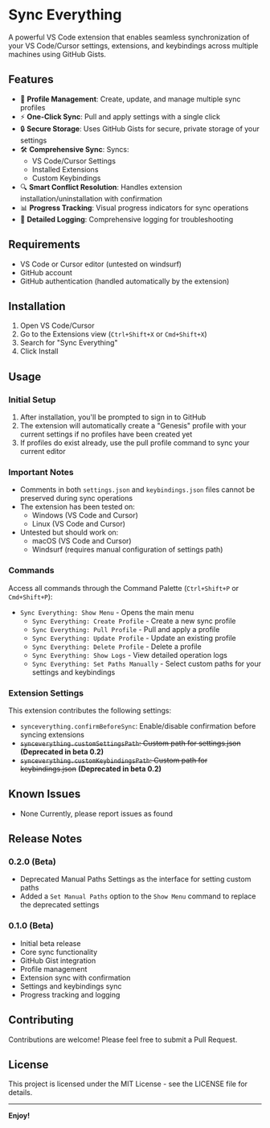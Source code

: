 # Sync Everything

A powerful VS Code extension that enables seamless synchronization of your VS Code/Cursor settings, extensions, and keybindings across multiple machines using GitHub Gists.

## Features

-   🔄 **Profile Management**: Create, update, and manage multiple sync profiles
-   ⚡ **One-Click Sync**: Pull and apply settings with a single click
-   🔒 **Secure Storage**: Uses GitHub Gists for secure, private storage of your settings
-   🛠 **Comprehensive Sync**: Syncs:
    -   VS Code/Cursor Settings
    -   Installed Extensions
    -   Custom Keybindings
-   🔍 **Smart Conflict Resolution**: Handles extension installation/uninstallation with confirmation
-   📊 **Progress Tracking**: Visual progress indicators for sync operations
-   📝 **Detailed Logging**: Comprehensive logging for troubleshooting

## Requirements

-   VS Code or Cursor editor (untested on windsurf)
-   GitHub account
-   GitHub authentication (handled automatically by the extension)

## Installation

1. Open VS Code/Cursor
2. Go to the Extensions view (`Ctrl+Shift+X` or `Cmd+Shift+X`)
3. Search for "Sync Everything"
4. Click Install

## Usage

### Initial Setup

1. After installation, you'll be prompted to sign in to GitHub
2. The extension will automatically create a "Genesis" profile with your current settings if no profiles have been created yet
3. If profiles do exist already, use the pull profile command to sync your current editor

### Important Notes

-   Comments in both `settings.json` and `keybindings.json` files cannot be preserved during sync operations
-   The extension has been tested on:
    -   Windows (VS Code and Cursor)
    -   Linux (VS Code and Cursor)
-   Untested but should work on:
    -   macOS (VS Code and Cursor)
    -   Windsurf (requires manual configuration of settings path)

### Commands

Access all commands through the Command Palette (`Ctrl+Shift+P` or `Cmd+Shift+P`):

-   `Sync Everything: Show Menu` - Opens the main menu
    -   `Sync Everything: Create Profile` - Create a new sync profile
    -   `Sync Everything: Pull Profile` - Pull and apply a profile
    -   `Sync Everything: Update Profile` - Update an existing profile
    -   `Sync Everything: Delete Profile` - Delete a profile
    -   `Sync Everything: Show Logs` - View detailed operation logs
    -   `Sync Everything: Set Paths Manually` - Select custom paths for your settings and keybindings

### Extension Settings

This extension contributes the following settings:

-   `synceverything.confirmBeforeSync`: Enable/disable confirmation before syncing extensions
-   ~~`synceverything.customSettingsPath`: Custom path for settings.json~~ **(Deprecated in beta 0.2)**
-   ~~`synceverything.customKeybindingsPath`: Custom path for keybindings.json~~ **(Deprecated in beta 0.2)**

## Known Issues

-   None Currently, please report issues as found

## Release Notes

### 0.2.0 (Beta)

-   Deprecated Manual Paths Settings as the interface for setting custom paths
-   Added a `Set Manual Paths` option to the `Show Menu` command to replace the deprecated settings

### 0.1.0 (Beta)

-   Initial beta release
-   Core sync functionality
-   GitHub Gist integration
-   Profile management
-   Extension sync with confirmation
-   Settings and keybindings sync
-   Progress tracking and logging

## Contributing

Contributions are welcome! Please feel free to submit a Pull Request.

## License

This project is licensed under the MIT License - see the LICENSE file for details.

---

**Enjoy!**
